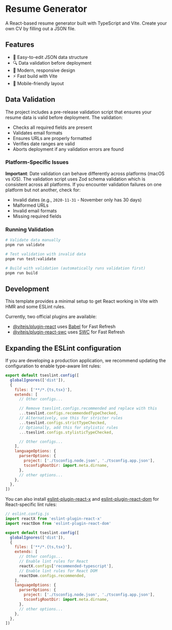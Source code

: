 # Resume Generator

A React-based resume generator built with TypeScript and Vite. Create your own CV by filling out a JSON file.

## Features

- 📝 Easy-to-edit JSON data structure
- 🔍 Data validation before deployment
- 🎨 Modern, responsive design
- ⚡ Fast build with Vite
- 📱 Mobile-friendly layout

## Data Validation

The project includes a pre-release validation script that ensures your resume data is valid before deployment. The validation:

- Checks all required fields are present
- Validates email formats
- Ensures URLs are properly formatted
- Verifies date ranges are valid
- Aborts deployment if any validation errors are found

### Platform-Specific Issues

**Important**: Date validation can behave differently across platforms (macOS vs iOS). The validation script uses Zod schema validation which is consistent across all platforms. If you encounter validation failures on one platform but not another, check for:

- Invalid dates (e.g., `2020-11-31` - November only has 30 days)
- Malformed URLs
- Invalid email formats
- Missing required fields

### Running Validation

```bash
# Validate data manually
pnpm run validate

# Test validation with invalid data
pnpm run test:validate

# Build with validation (automatically runs validation first)
pnpm run build
```

## Development

This template provides a minimal setup to get React working in Vite with HMR and some ESLint rules.

Currently, two official plugins are available:

- [@vitejs/plugin-react](https://github.com/vitejs/vite-plugin-react/blob/main/packages/plugin-react) uses [Babel](https://babeljs.io/) for Fast Refresh
- [@vitejs/plugin-react-swc](https://github.com/vitejs/vite-plugin-react/blob/main/packages/plugin-react-swc) uses [SWC](https://swc.rs/) for Fast Refresh

## Expanding the ESLint configuration

If you are developing a production application, we recommend updating the configuration to enable type-aware lint rules:

```js
export default tseslint.config([
  globalIgnores(['dist']),
  {
    files: ['**/*.{ts,tsx}'],
    extends: [
      // Other configs...

      // Remove tseslint.configs.recommended and replace with this
      ...tseslint.configs.recommendedTypeChecked,
      // Alternatively, use this for stricter rules
      ...tseslint.configs.strictTypeChecked,
      // Optionally, add this for stylistic rules
      ...tseslint.configs.stylisticTypeChecked,

      // Other configs...
    ],
    languageOptions: {
      parserOptions: {
        project: ['./tsconfig.node.json', './tsconfig.app.json'],
        tsconfigRootDir: import.meta.dirname,
      },
      // other options...
    },
  },
])
```

You can also install [eslint-plugin-react-x](https://github.com/Rel1cx/eslint-react/tree/main/packages/plugins/eslint-plugin-react-x) and [eslint-plugin-react-dom](https://github.com/Rel1cx/eslint-react/tree/main/packages/plugins/eslint-plugin-react-dom) for React-specific lint rules:

```js
// eslint.config.js
import reactX from 'eslint-plugin-react-x'
import reactDom from 'eslint-plugin-react-dom'

export default tseslint.config([
  globalIgnores(['dist']),
  {
    files: ['**/*.{ts,tsx}'],
    extends: [
      // Other configs...
      // Enable lint rules for React
      reactX.configs['recommended-typescript'],
      // Enable lint rules for React DOM
      reactDom.configs.recommended,
    ],
    languageOptions: {
      parserOptions: {
        project: ['./tsconfig.node.json', './tsconfig.app.json'],
        tsconfigRootDir: import.meta.dirname,
      },
      // other options...
    },
  },
])
```
